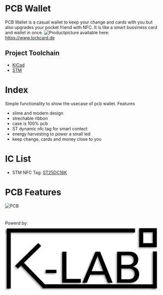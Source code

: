 # PCB Wallet
PCB Wallet is a casual wallet to keep your change and cards with you but also upgrades your pocket friend with NFC. It is like a smart bussiness card and wallet in once.
![Productpicture]()
available here: <https://www.lockcard.de>
## Project Toolchain
- [KiCad](https://www.kicad.org)
- [STM](https://www.st.com/en/nfc/st25-dynamic-nfc-tags.html)
# Index
Simple functionality to show the usecase of pcb wallet.
Features
- slime and modern design
- strechable ribbon
- case is 100% pcb
- ST dynamic nfc tag for smart contect
- energy harvesting to power a small led
- keep change, cards and money close to you
# IC List
- STM NFC Tag: [ST25DC16K](https://www.mouser.de/datasheet/2/389/st25dv04k-1850125.pdf)
# PCB Features
![PCB]()

#
Powerd by:
![K-LABs](https://github.com/KilianKlepper/PCBWallet/blob/main/Documentation/Images/logo.png)